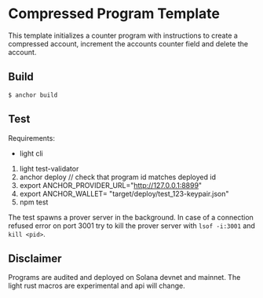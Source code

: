 # Compressed Program Template

This template initializes a counter program with instructions to create a compressed account, increment the accounts counter field and delete the account.

## Build

``
$ anchor build
``

## Test

Requirements:
- light cli

1. light test-validator
2. anchor deploy // check that program id matches deployed id
3. export ANCHOR_PROVIDER_URL="http://127.0.0.1:8899"
4. export ANCHOR_WALLET= "target/deploy/test_123-keypair.json"
5. npm test

The test spawns a prover server in the background.
In case of a connection refused error on port 3001 try to kill the prover server with `lsof -i:3001` and `kill <pid>`.


## Disclaimer

Programs are audited and deployed on Solana devnet and mainnet.
The light rust macros are experimental and api will change.
